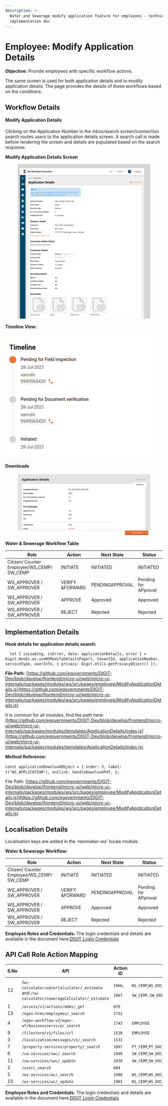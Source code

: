 ```yaml
---
description: >-
  Water and Sewerage modify application feature for employees - technical
  implementation doc
---
```


# Employee: Modify Application Details

**Objective:** Provide employees with specific workflow actions.

The same screen is used for both application details and to modify application details. The page provides the details of these workflows based on the conditions.

## **Workflow Details**

#### **Modify Application Details**

Clicking on the Application Number in the inbox/search screen/connection search routes users to the application details screen. A search call is made before rendering the screen and details are populated based on the search response.

**Modify Application Details Screen**

<figure><img src="../../../../../.gitbook/assets/image (404).png" alt=""><figcaption></figcaption></figure>

**Timeline View:**

![](<../../../../../.gitbook/assets/image (381).png>)

#### Downloads <a href="#downloads" id="downloads"></a>

<figure><img src="../../../../../.gitbook/assets/image (570).png" alt=""><figcaption></figcaption></figure>

**Water & Sewerage Workflow Table**

| **Role**                                     | **Action**       | **Next State**  | **Status**           |
| -------------------------------------------- | ---------------- | --------------- | -------------------- |
| Citizen/ Counter Employee/WS\_CEMP/ SW\_CEMP | INITIATE         | INITIATED       | INITIATED            |
| WS\_APPROVER / SW\_APPROVER                  | VERIFY \&FORWARD | PENDINGAPPROVAL | Pending for APproval |
| WS\_APPROVER / SW\_APPROVER                  | APPROVE          | Approved        | Approved             |
| WS\_APPROVER / SW\_APPROVER                  | REJECT           | Rejected        | Rejected             |

## **Implementation Details**

**Hook details for application details search:**

```
  let { isLoading, isError, data: applicationDetails, error } = Digit.Hooks.ws.useWSModifyDetailsPage(t, tenantId, applicationNumber, serviceType, userInfo, { privacy: Digit.Utils.getPrivacyObject() });
```

**File Path:** [https://github.com/egovernments/DIGIT-Dev/blob/develop/frontend/micro-ui/web/micro-ui-internals/packages/modules/ws/src/pages/employee/ModifyApplicationDetails.js](https://github.com/egovernments/DIGIT-Dev/blob/develop/frontend/micro-ui/web/micro-ui-internals/packages/modules/ws/src/pages/employee/ModifyApplicationDetails.js)

It is common for all modules, find the path here: [https://github.com/egovernments/DIGIT-Dev/blob/develop/frontend/micro-ui/web/micro-ui-internals/packages/modules/templates/ApplicationDetails/index.js](https://github.com/egovernments/DIGIT-Dev/blob/develop/frontend/micro-ui/web/micro-ui-internals/packages/modules/templates/ApplicationDetails/index.js)

**Method Reference:**

`const applicationDownloadObject = { order: 3, label: t("WS_APPLICATION"), onClick: handleDownloadPdf, };`&#x20;

File Path: [https://github.com/egovernments/DIGIT-Dev/blob/develop/frontend/micro-ui/web/micro-ui-internals/packages/modules/ws/src/pages/employee/ModifyApplicationDetails.js](https://github.com/egovernments/DIGIT-Dev/blob/develop/frontend/micro-ui/web/micro-ui-internals/packages/modules/ws/src/pages/employee/ModifyApplicationDetails.js)

## **Localisation Details**

Localisation keys are added in the ‘_rainmaker-ws_’ locale module.

**Water & Sewerage Workflow:**

| **Role**                                     | **Action**       | **Next State**  | **Status**           |
| -------------------------------------------- | ---------------- | --------------- | -------------------- |
| Citizen/ Counter Employee/WS\_CEMP/ SW\_CEMP | INITIATE         | INITIATED       | INITIATED            |
| WS\_APPROVER / SW\_APPROVER                  | VERIFY \&FORWARD | PENDINGAPPROVAL | Pending for APproval |
| WS\_APPROVER / SW\_APPROVER                  | APPROVE          | Approved        | Approved             |
| WS\_APPROVER / SW\_APPROVER                  | REJECT           | Rejected        | Rejected             |

**Employee Roles and Credentials:** The login credentials and details are available in the document here:[<img src="https://developers.google.com/drive/images/drive_icon.png" alt="" data-size="line">DIGIT Login Credentials](https://docs.google.com/spreadsheets/d/15p6dmlVUXvopvzyyG06ty2rxtffSMQxN5F2l2FSWoFA/edit#gid=0)

## **API Call Role Action Mapping**

| S.No | API                                                                                          | Action ID                                         | Roles                                                                                                                                                                                                          |
| ---- | -------------------------------------------------------------------------------------------- | ------------------------------------------------- | -------------------------------------------------------------------------------------------------------------------------------------------------------------------------------------------------------------- |
| 12   | /`ws-calculator/waterCalculator/_estimate` and `/sw-calculator/sewerageCalculator/_estimate` | <p><code>1966,</code></p><p><code>1967</code></p> | <p><code>WS_CEMP</code>,<code>WS_DOC_VERIFIER</code>,<code>WS_FIELD_INSPECTOR</code>,<code>WS_APPROVER</code>,<code>WS_CLERK</code></p><p><code>SW_CEMP,SW_DOC_VERIFIER,SW_FIELD_INSPECTOR,SW_CLERK</code></p> |
| 1    | `/access/v1/actions/mdms/_get`                                                               | `870`                                             |                                                                                                                                                                                                                |
| 13   | `/egov-hrms/employees/_search`                                                               | `1752`                                            |                                                                                                                                                                                                                |
| 4    | `/egov-workflow-v2/egov-wf/businessservice/_search`                                          | `1743`                                            | `EMPLOYEE`                                                                                                                                                                                                     |
| 9    | `/filestore/v1/files/url`                                                                    | `1528`                                            | `EMPLOYEE`                                                                                                                                                                                                     |
| 3    | `/localization/messages/v1/_search`                                                          | `1531`                                            |                                                                                                                                                                                                                |
| 7    | `/property-services/property/_search`                                                        | `1897`                                            | `PT_CEMP`,`PT_DOC_VERIFIER`,`PT_FIELD_INSPECTOR`,`PT_APPROVER`                                                                                                                                                 |
| 6    | `/sw-services/swc/_search`                                                                   | `1940`                                            | `SW_CEMP`,`SW_DOC_VERIFIER`,`SW_FIELD_INSPECTOR`,`SW_CLERK`                                                                                                                                                    |
| 11   | `/sw-services/swc/_update`                                                                   | `1939`                                            | `SW_CEMP`,`SW_DOC_VERIFIER`,`SW_FIELD_INSPECTOR`,`SW_CLERK`                                                                                                                                                    |
| 2    | `/user/_search`                                                                              | `604`                                             |                                                                                                                                                                                                                |
| 5    | `/ws-services/wc/_search`                                                                    | `1900`                                            | `WS_CEMP`,`WS_DOC_VERIFIER`,`WS_FIELD_INSPECTOR`,`WS_APPROVER`,`WS_CLERK`                                                                                                                                      |
| 10   | `/ws-services/wc/_update`                                                                    | `1901`                                            | `WS_CEMP`,`WS_DOC_VERIFIER`,`WS_FIELD_INSPECTOR`,`WS_APPROVER`,`WS_CLERK`                                                                                                                                      |

&#x20;**Employee Roles and Credentials:** The login credentials and details are available in the document here:[<img src="https://developers.google.com/drive/images/drive_icon.png" alt="" data-size="line">DIGIT Login Credentials](https://docs.google.com/spreadsheets/d/15p6dmlVUXvopvzyyG06ty2rxtffSMQxN5F2l2FSWoFA/edit#gid=0)
